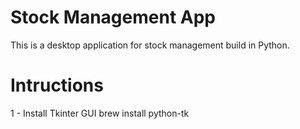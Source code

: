# Stock Management App
This is a desktop application for stock management build in Python.

# Intructions 
1 - Install Tkinter GUI
brew install python-tk
